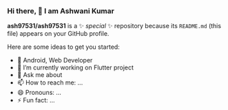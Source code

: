 ### Hi there, 👋 I am Ashwani Kumar

**ash97531/ash97531** is a ✨ _special_ ✨ repository because its `README.md` (this file) appears on your GitHub profile.

Here are some ideas to get you started:

- 🔭 Android, Web Developer
- 🌱 I’m currently working on Flutter project
- 💬 Ask me about 
- 📫 How to reach me: ...
- 😄 Pronouns: ...
- ⚡ Fun fact: ...
